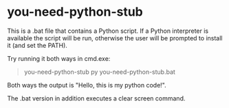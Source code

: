 # you-need-python-stub
This is a .bat file that contains a Python script. If a Python interpreter is available the script will be run, otherwise the user will be prompted to install it (and set the PATH). 

Try running it both ways in cmd.exe:

  > you-need-python-stub
  > py you-need-python-stub.bat

Both ways the output is "Hello, this is my python code!". 

The .bat version in addition executes a clear screen command. 

